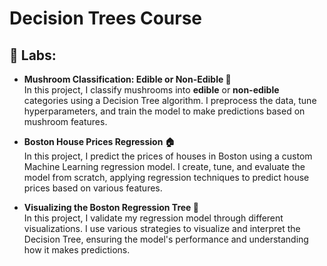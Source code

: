 # Decision Trees Course

## 🔬 Labs:

- **Mushroom Classification: Edible or Non-Edible 🍄**  
  In this project, I classify mushrooms into **edible** or **non-edible** categories using a Decision Tree algorithm. I preprocess the data, tune hyperparameters, and train the model to make predictions based on mushroom features.

- **Boston House Prices Regression 🏠**  
  In this project, I predict the prices of houses in Boston using a custom Machine Learning regression model. I create, tune, and evaluate the model from scratch, applying regression techniques to predict house prices based on various features.

- **Visualizing the Boston Regression Tree 🌳**  
  In this project, I validate my regression model through different visualizations. I use various strategies to visualize and interpret the Decision Tree, ensuring the model's performance and understanding how it makes predictions.
